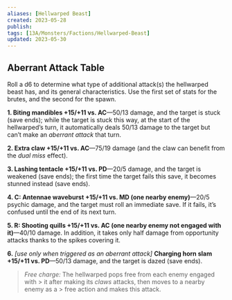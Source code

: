 ```yaml
---
aliases: [Hellwarped Beast]
created: 2023-05-28
publish: 
tags: [13A/Monsters/Factions/Hellwarped-Beast]
updated: 2023-05-30
---
```


## Aberrant Attack Table

Roll a d6 to determine what type of additional attack(s) the hellwarped beast has, and its general characteristics. Use the first set of stats for the brutes, and the second for the spawn.

**1. Biting mandibles +15/+11 vs. AC**—50/13 damage, and the target is stuck (save ends); while the target is stuck this way, at the start of the hellwarped’s turn, it automatically deals 50/13 damage to the target but can’t make an *aberrant attack* that turn.

**2. Extra claw +15/+11 vs. AC**—75/19 damage (and the claw can benefit from the *dual miss* effect).

**3. Lashing tentacle +15/+11 vs. PD**—20/5 damage, and the target is weakened (save ends); the first time the target fails this save, it becomes stunned instead (save ends).

**4. C: Antennae waveburst +15/+11 vs. MD (one nearby enemy)**—20/5 psychic damage, and the target must roll an immediate save. If it fails, it’s confused until the end of its next turn.

**5. R: Shooting quills +15/+11 vs. AC (one nearby enemy not engaged with it)**—40/10 damage. In addition, it takes only half damage from opportunity attacks thanks to the spikes covering it.

**6.** *\[use only when triggered as an aberrant attack\]* **Charging horn slam +15/+11 vs. PD**—50/13 damage, and the target is dazed (save ends).

> *Free charge:* The hellwarped pops free from each enemy engaged with > it after making its *claws* attacks, then moves to a nearby enemy as a > free action and makes this attack.
